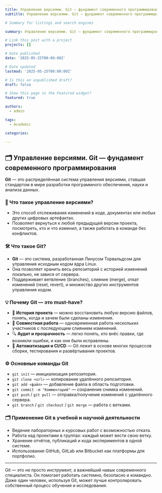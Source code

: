 ```yaml
---
title: Управление версиями. Git — фундамент современного программирования
subtitle: Управление версиями. Git — фундамент современного программирования

# Summary for listings and search engines

summary: Управление версиями. Git — фундамент современного программирования

# Link this post with a project
projects: []

# Date published
date: '2025-05-25T00:00:00Z'

# Date updated
lastmod: '2025-05-25T00:00:00Z'

# Is this an unpublished draft?
draft: false

# Show this page in the Featured widget?
featured: true

authors:
  - admin

tags:
  - Academic

categories:
  
---
```


## 🗂 Управление версиями. Git — фундамент современного программирования  

**Git** — это распределённая система управления версиями, ставшая стандартом в мире разработки программного обеспечения, науки и анализа данных.

### 🔄 Что такое управление версиями?
- Это способ отслеживания изменений в коде, документах или любых других цифровых артефактах.
- Позволяет вернуться к любой предыдущей версии проекта, посмотреть, кто и что изменил, а также работать в команде без конфликтов.

### 🛠 Что такое Git?
- **Git** — это система, разработанная Линусом Торвальдсом для управления исходным кодом ядра Linux.
- Она позволяет хранить весь репозиторий с историей изменений локально, не завися от сервера.
- Поддерживает ветвление (branches), слияние (merge), откат изменений (reset, revert), и множество других инструментов управления кодом.

### 💡 Почему Git — это must-have?
- 🧠 **История проекта** — можно восстановить любую версию файлов, понять, когда и зачем были сделаны изменения.
- 🤝 **Совместная работа** — одновременная работа нескольких участников с последующим слиянием изменений.
- 🔍 **Аудит и прозрачность** — легко понять, кто внёс правки, где возникли ошибки, и как они были исправлены.
- 🚀 **Автоматизация и CI/CD** — Git лежит в основе многих процессов сборки, тестирования и развёртывания проектов.

### ⚙️ Основные команды Git
- `git init` — инициализация репозитория.
- `git clone <url>` — копирование удалённого репозитория.
- `git add <файл>` — добавление файла в область подготовки.
- `git commit -m "Комментарий"` — сохранение снимка изменений.
- `git push` / `git pull` — отправка/получение изменений с удалённого сервера.
- `git branch` / `git checkout` / `git merge` — работа с ветками.

### 🗂 Применение Git в учебной и научной деятельности
- Ведение лабораторных и курсовых работ с возможностью отката.
- Работа над проектами в группах: каждый может вести свою ветку.
- Хранение отчётов, публикаций и кода экспериментов в одной системе.
- Использование GitHub, GitLab или Bitbucket как платформы для портфолио.

---

Git — это не просто инструмент, а важнейший навык современного специалиста. Он помогает работать системно, безопасно и командно. Даже один человек, используя Git, может лучше контролировать собственный процесс обучения и исследования.


